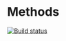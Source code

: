 # Methods

[![Build status](https://ci.appveyor.com/api/projects/status/vxvnq2te2myxfd3o?svg=true)](https://ci.appveyor.com/project/Mle4nbly/methods)